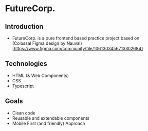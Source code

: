 # FutureCorp.
## Introduction
- FutureCorp. is a pure frontend based practice project based on (Colossal Figma design by Nauval)[https://www.figma.com/community/file/1061303456713302684]


## Technologies
- HTML (& Web Components)
- CSS
- Typescript


## Goals
- Clean code
- Reusable and extendable components
- Mobile First (and friendly) Approach